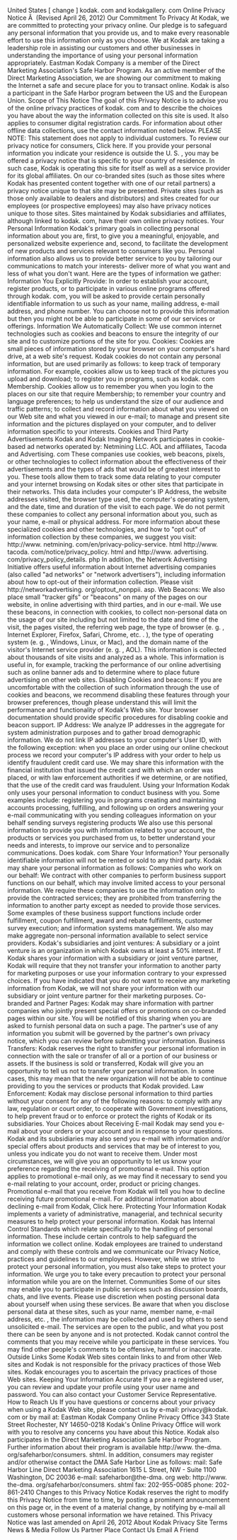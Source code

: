 United States \[ change \] kodak. com and kodakgallery. com Online Privacy Notice Â  (Revised April 26, 2012) Our Commitment To Privacy At Kodak, we are committed to protecting your privacy online. Our pledge is to safeguard any personal information that you provide us, and to make every reasonable effort to use this information only as you choose. We at Kodak are taking a leadership role in assisting our customers and other businesses in understanding the importance of using your personal information appropriately. Eastman Kodak Company is a member of the Direct Marketing Association's Safe Harbor Program. As an active member of the Direct Marketing Association, we are showing our commitment to making the Internet a safe and secure place for you to transact online. Kodak is also a participant in the Safe Harbor program between the US and the European Union. Scope of This Notice The goal of this Privacy Notice is to advise you of the online privacy practices of kodak. com and to describe the choices you have about the way the information collected on this site is used. It also applies to consumer digital registration cards. For information about other offline data collections, use the contact information noted below. PLEASE NOTE: This statement does not apply to individual customers. To review our privacy notice for consumers, Click here. If you provide your personal information you indicate your residence is outside the U. S. , you may be offered a privacy notice that is specific to your country of residence. In such case, Kodak is operating this site for itself as well as a service provider for its global affiliates. On our co-branded sites (such as those sites where Kodak has presented content together with one of our retail partners) a privacy notice unique to that site may be presented. Private sites (such as those only available to dealers and distributors) and sites created for our employees (or prospective employees) may also have privacy notices unique to those sites. Sites maintained by Kodak subsidiaries and affiliates, although linked to kodak. com, have their own online privacy notices. Your Personal Information Kodak's primary goals in collecting personal information about you are, first, to give you a meaningful, enjoyable, and personalized website experience and, second, to facilitate the development of new products and services relevant to consumers like you. Personal information also allows us to provide better service to you by tailoring our communications to match your interests- deliver more of what you want and less of what you don't want. Here are the types of information we gather: Information You Explicitly Provide: In order to establish your account, register products, or to participate in various online programs offered through kodak. com, you will be asked to provide certain personally identifiable information to us such as your name, mailing address, e-mail address, and phone number. You can choose not to provide this information but then you might not be able to participate in some of our services or offerings. Information We Automatically Collect: We use common internet technologies such as cookies and beacons to ensure the integrity of our site and to customize portions of the site for you. Cookies: Cookies are small pieces of information stored by your browser on your computer's hard drive, at a web site's request. Kodak cookies do not contain any personal information, but are used primarily as follows: to keep track of temporary information. For example, cookies allow us to keep track of the pictures you upload and download; to register you in programs, such as kodak. com Membership. Cookies allow us to remember you when you login to the places on our site that require Membership; to remember your country and language preferences; to help us understand the size of our audience and traffic patterns; to collect and record information about what you viewed on our Web site and what you viewed in our e-mail; to manage and present site information and the pictures displayed on your computer, and to deliver information specific to your interests. Cookies and Third Party Advertisements Kodak and Kodak Imaging Network participates in cookie-based ad networks operated by: Netmining LLC. AOL and affiliates, Tacoda and Advertising. com These companies use cookies, web beacons, pixels, or other technologies to collect information about the effectiveness of their advertisements and the types of ads that would be of greatest interest to you. These tools allow them to track some data relating to your computer and your internet browsing on Kodak sites or other sites that participate in their networks. This data includes your computer's IP Address, the website addresses visited, the browser type used, the computer's operating system, and the date, time and duration of the visit to each page. We do not permit these companies to collect any personal information about you, such as your name, e-mail or physical address. For more information about these specialized cookies and other technologies, and how to "opt out" of information collection by these companies, we suggest you visit: http://www. netmining. com/en/privacy-policy-service. html http://www. tacoda. com/notice/privacy\_policy. html and http://www. advertising. com/privacy\_policy\_details. php In addition, the Network Advertising Initiative offers useful information about Internet advertising companies (also called "ad networks" or "network advertisers"), including information about how to opt-out of their information collection. Please visit http://networkadvertising. org/optout\_nonppii. asp. Web Beacons: We also place small "tracker gifs" or "beacons" on many of the pages on our website, in online advertising with third parties, and in our e-mail. We use these beacons, in connection with cookies, to collect non-personal data on the usage of our site including but not limited to the date and time of the visit, the pages visited, the referring web page, the type of browser (e. g. , Internet Explorer, Firefox, Safari, Chrome, etc. . ), the type of operating system (e. g. , Windows, Linux, or Mac), and the domain name of the visitor's Internet service provider (e. g. , AOL). This information is collected about thousands of site visits and analyzed as a whole. This information is useful in, for example, tracking the performance of our online advertising such as online banner ads and to determine where to place future advertising on other web sites. Disabling Cookies and beacons: If you are uncomfortable with the collection of such information through the use of cookies and beacons, we recommend disabling these features through your browser preferences, though please understand this will limit the performance and functionality of Kodak's Web site. Your browser documentation should provide specific procedures for disabling cookie and beacon support. IP Address: We analyze IP addresses in the aggregate for system administration purposes and to gather broad demographic information. We do not link IP addresses to your computer's User ID, with the following exception: when you place an order using our online checkout process we record your computer's IP address with your order to help us identify fraudulent credit card use. We may share this information with the financial institution that issued the credit card with which an order was placed, or with law enforcement authorities if we determine, or are notified, that the use of the credit card was fraudulent. Using your Information Kodak only uses your personal information to conduct business with you. Some examples include: registering you in programs creating and maintaining accounts processing, fulfilling, and following up on orders answering your e-mail communicating with you sending colleagues information on your behalf sending surveys registering products We also use this personal information to provide you with information related to your account, the products or services you purchased from us, to better understand your needs and interests, to improve our service and to personalize communications. Does kodak. com Share Your Information? Your personally identifiable information will not be rented or sold to any third party. Kodak may share your personal information as follows: Companies who work on our behalf: We contract with other companies to perform business support functions on our behalf, which may involve limited access to your personal information. We require these companies to use the information only to provide the contracted services; they are prohibited from transferring the information to another party except as needed to provide those services. Some examples of these business support functions include order fulfillment, coupon fulfillment, award and rebate fulfillments, customer survey execution; and information systems management. We also may make aggregate non-personal information available to select service providers. Kodak's subsidiaries and joint ventures: A subsidiary or a joint venture is an organization in which Kodak owns at least a 50% interest. If Kodak shares your information with a subsidiary or joint venture partner, Kodak will require that they not transfer your information to another party for marketing purposes or use your information contrary to your expressed choices. If you have indicated that you do not want to receive any marketing information from Kodak, we will not share your information with our subsidiary or joint venture partner for their marketing purposes. Co-branded and Partner Pages: Kodak may share information with partner companies who jointly present special offers or promotions on co-branded pages within our site. You will be notified of this sharing when you are asked to furnish personal data on such a page. The partner's use of any information you submit will be governed by the partner's own privacy notice, which you can review before submitting your information. Business Transfers: Kodak reserves the right to transfer your personal information in connection with the sale or transfer of all or a portion of our business or assets. If the business is sold or transferred, Kodak will give you an opportunity to tell us not to transfer your personal information. In some cases, this may mean that the new organization will not be able to continue providing to you the services or products that Kodak provided. Law Enforcement: Kodak may disclose personal information to third parties without your consent for any of the following reasons: to comply with any law, regulation or court order, to cooperate with Government investigations, to help prevent fraud or to enforce or protect the rights of Kodak or its subsidiaries. Your Choices about Receiving E-mail Kodak may send you e-mail about your orders or your account and in response to your questions. Kodak and its subsidiaries may also send you e-mail with information and/or special offers about products and services that may be of interest to you, unless you indicate you do not want to receive them. Under most circumstances, we will give you an opportunity to let us know your preference regarding the receiving of promotional e-mail. This option applies to promotional e-mail only, as we may find it necessary to send you e-mail relating to your account, order, product or pricing changes. Promotional e-mail that you receive from Kodak will tell you how to decline receiving future promotional e-mail. For additional information about declining e-mail from Kodak, Click here. Protecting Your Information Kodak implements a variety of administrative, managerial, and technical security measures to help protect your personal information. Kodak has Internal Control Standards which relate specifically to the handling of personal information. These include certain controls to help safeguard the information we collect online. Kodak employees are trained to understand and comply with these controls and we communicate our Privacy Notice, practices and guidelines to our employees. However, while we strive to protect your personal information, you must also take steps to protect your information. We urge you to take every precaution to protect your personal information while you are on the Internet. Communities Some of our sites may enable you to participate in public services such as discussion boards, chats, and live events. Please use discretion when posting personal data about yourself when using these services. Be aware that when you disclose personal data at these sites, such as your name, member name, e-mail address, etc. , the information may be collected and used by others to send unsolicited e-mail. The services are open to the public, and what you post there can be seen by anyone and is not protected. Kodak cannot control the comments that you may receive while you participate in these services. You may find other people's comments to be offensive, harmful or inaccurate. Outside Links Some Kodak Web sites contain links to and from other Web sites and Kodak is not responsible for the privacy practices of those Web sites. Kodak encourages you to ascertain the privacy practices of those Web sites. Keeping Your Information Accurate If you are a registered user, you can review and update your profile using your user name and password. You can also contact your Customer Service Representative. How to Reach Us If you have questions or concerns about your privacy when using a Kodak Web site, please contact us by e-mail: privacy@kodak. com or by mail at: Eastman Kodak Company Online Privacy Office 343 State Street Rochester, NY 14650-0218 Kodak's Online Privacy Office will work with you to resolve any concerns you have about this Notice. Kodak also participates in the Direct Marketing Association Safe Harbor Program. Further information about their program is available http://www. the-dma. org/safeharbor/consumers. shtml. In addition, consumers may register and/or otherwise contact the DMA Safe Harbor Line as follows: mail: Safe Harbor Line Direct Marketing Association 1615 L Street, NW - Suite 1100 Washington, DC 20036 e-mail: safeharbor@the-dma. org web: http://www. the-dma. org/safeharbor/consumers. shtml fax: 202-955-0085 phone: 202-861-2410 Changes to this Privacy Notice Kodak reserves the right to modify this Privacy Notice from time to time, by posting a prominent announcement on this page or, in the event of a material change, by notifying by e-mail all customers whose personal information we have retained. This Privacy Notice was last amended on April 26, 2012 About Kodak Privacy Site Terms News & Media Follow Us Partner Place Contact Us Email A Friend